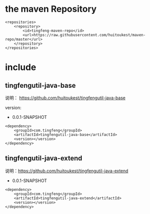 # the maven Repository

    <repositories>
        <repository>
            <id>tingfeng-maven-repo</id>
            <url>https://raw.githubusercontent.com/huitoukest/maven-repo/master</url>
        </repository>
    </repositories>
    
# include
## tingfengutil-java-base
说明： https://github.com/huitoukest/tingfengutil-java-base

version:
- 0.0.1-SNAPSHOT

```
<dependency>
    <groupId>com.tingfeng</groupId>
    <artifactId>tingfengutil-java-base</artifactId>
    <version></version>
</dependency>
```        


## tingfengutil-java-extend
说明：https://github.com/huitoukest/tingfengutil-java-extend

- 0.0.1-SNAPSHOT

```
<dependency>
    <groupId>com.tingfeng</groupId>
    <artifactId>tingfengutil-java-extend</artifactId>
    <version></version>
</dependency>
```        